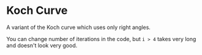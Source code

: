 # Koch Curve

A variant of the Koch curve which uses only right angles.

You can change number of iterations in the code, but `i > 4` takes very long and doesn't look very good.

